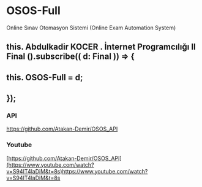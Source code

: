 # OSOS-Full
 Online Sınav Otomasyon Sistemi (Online Exam Automation System)

## this. Abdulkadir KOCER . İnternet Programcılığı II Final ().subscribe(( d: Final )) => {
##     this. OSOS-Full = d;
## });


### API
https://github.com/Atakan-Demir/OSOS_API

### Youtube
[https://github.com/Atakan-Demir/OSOS_API](https://www.youtube.com/watch?v=S94IT4laDiM&t=8s)https://www.youtube.com/watch?v=S94IT4laDiM&t=8s
